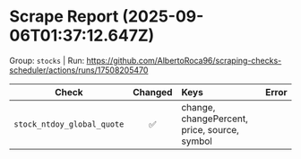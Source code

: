 # Scrape Report (2025-09-06T01:37:12.647Z)

Group: `stocks`  |  Run: https://github.com/AlbertoRoca96/scraping-checks-scheduler/actions/runs/17508205470

| Check | Changed | Keys | Error |
|---|:---:|:--|:--|
| `stock_ntdoy_global_quote` | ✅ | change, changePercent, price, source, symbol |  |
